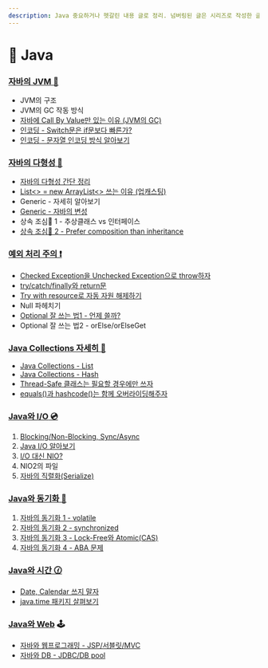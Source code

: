 ```yaml
---
description: Java 중요하거나 헷갈린 내용 글로 정리. 넘버링된 글은 시리즈로 작성한 글
---
```


# 🎪 Java

### [**자바의 JVM** 🚕](jvm/)

* JVM의 구조
* JVM의 GC 작동 방식
* [자바에 Call By Value만 있는 이유 (JVM의 GC)](jvm/call\_by\_value.md)
* [인코딩 - Switch문은 if문보다 빠른가?](jvm/switch\_encoding.md)
* [인코딩 - 문자열 인코딩 방식 알아보기](jvm/encoding.md)

### [**자바의 다형성** 🍇](undefined/)

* [자바의 다형성 간단 정리](undefined/undefined-1.md)
* [List<> = new ArrayList<> 쓰는 이유 (업캐스팅)](undefined/upcasting.md)
* Generic - 자세히 알아보기
* [Generic - 자바의 변성](undefined/undefined.md)
* 상속 조심🙅‍ 1 - 추상클래스 vs 인터페이스
* [상속 조심🙅‍ 2 - Prefer composition than inheritance](undefined/prefer\_composition\_than\_inheritance.md)

### [**예외 처리 주의** ❗](undefined-1/)

* [Checked Exception을 Unchecked Exception으로 throw하자](undefined-1/wrapping\_checked\_exception\_into\_unchecked\_exception.md)
* [try/catch/finally와 return문](undefined-1/try-catch-finally-\_return.md)
* [Try with resource로 자동 자원 해제하기](undefined-1/try\_with\_resource.md)
* Null 파헤치기
* [Optional 잘 쓰는 법1 - 언제 쓸까?](undefined-1/optional.md)
* Optional 잘 쓰는 법2 - orElse/orElseGet

### [**Java Collections 자세히** 🔎](java-collections/)

* [Java Collections - List](java-collections/collections\_list.md)
* [Java Collections - Hash](java-collections/collections\_hash.md)
* [Thread-Safe 클래스는 필요할 경우에만 쓰자](java-collections/collections\_warning.md)
* [equals()과 hashcode()는 함께 오버라이딩해주자](java-collections/equals.md)

### [**Java와 I/O** 💿](io/)

1. [Blocking/Non-Blocking, Sync/Async](io/blocking\_synchronous.md)
2. [Java I/O 알아보기](io/java\_io.md)
3. [I/O 대신 NIO?](io/nio.md)
4. NIO2의 파일
5. [자바의 직렬화(Serialize)](io/undefined.md)

### [**Java와 동기화** 💭](java-1/)

1. [자바의 동기화 1 - volatile](java-1/volatile.md)
2. [자바의 동기화 2 - synchronized](java-1/synchronized.md)
3. [자바의 동기화 3 - Lock-Free와 Atomic(CAS)](java-1/atomic.md)
4. [자바의 동기화 4 - ABA 문제](java-1/aba.md)

### [**Java와 시간** 🕜](java/)

* [Date, Calendar 쓰지 말자](java/date\_calendar\_.md)
* [java.time 패키지 살펴보기](java/java.time.md)

### [**Java와 Web**](java-web/) 🕹

* [자바와 웹프로그래밍 - JSP/서블릿/MVC](java-web/web.md)
* [자바와 DB - JDBC/DB pool](java-web/db.md)

###
